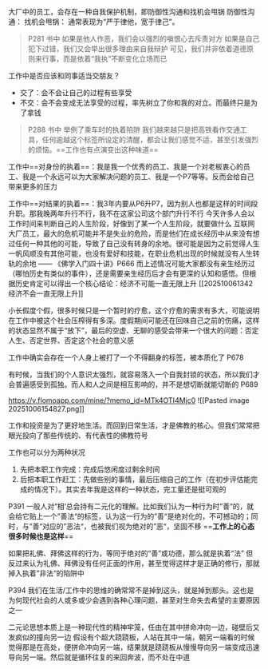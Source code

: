 大厂中的员工，会存在一种自我保护机制，即防御性沟通和找机会甩锅
防御性沟通：
找机会甩锅：
通常表现为“严于律他，宽于律己”。
> P281 书中
> 如果是他人作恶，我们会以强烈的嗔恨心去斥责对方
> 如果是自己犯下过错，我们又会举出很多理由来自我辩护
> 可见，我们并非依着道德原则来行事，而是依着“我执”不断变化立场而已



工作中是否应该和同事适当交朋友？
- 交了：会不会让自己的过程有些享受
- 不交：会不会变成无法享受的过程，率先树立了你和我的对立。而最终只是为了拿钱
> P288 书中
> 举例了乘车时的执着陷阱
> 我们越来越只是把高铁看作交通工具，任何逾越这个标签所设定的清醒，都会让我们感觉不适，甚至引发强烈的烦恼。==工作也有点演变出这种味道==

工作中==对身份的执着==：我是我一个优秀的员工、我是一个对老板衷心的员工、我是一个永远可以为大家解决问题的员工、我是一个P7等等。反而会给自己带来更多的压力

工作中==对结果的执着==：我3年内要从P6升P7，因为别人也都是这样的时间段升职。那我晚两年升行不行，我不在这家公司这个部门升行不行
今天许多人会以工作时间来判断自己的人生阶段，好像到了某一个人生阶段，就要做什么
互联网大厂员工，最大的危机可能并不是失业的危险，而是他们在成长经历中从来没有想过任何一种其他的可能，导致了自己没有转身的余地。很可能是因为之前觉得人生一帆风顺没有其他可能，也没有爱好和技能，在职业危机出现的时候就没有人生转轨的余地 —— 《佛学入门四十讲》P666
而上述情况可能大家都没有亲生经历过（哪怕历史有类似的事件），还是需要亲生经历后才会有更深的认知和感悟。但根据历史肯定可以得出一个核心结论：经济不可能一直无限上升 [[202510061342 经济不会一直无限上升]]

小长假度个假，很多时候只是一个暂时的疗愈，这个疗愈的需求有多大，可能说明在工作中被这个社会压榨得有多深。度假期间可能还在回味自己之前的伤痛，这样的状态显然不属于“放下”，最后的空虚、无聊的感受会带来一个很大的问题：否定人生、否定世界、否定这个社会的意义感

工作中确实会存在一个人身上被打了一个不得翻身的标签，被本质化了 P678

有时候，当我们的个人意识太强烈，就容易落入一个自我封锁的状态，所以我们才会普遍感受到孤独。而人和人之间是相互影响的，并不是想切断就能切断的 P689


https://v.flomoapp.com/mine/?memo_id=MTk4OTI4Mjc0
![[Pasted image 20251006154827.png]]

工作和投资是为了更好地生活。而回到日常生活，才是佛教的核心。但我们常常把眼光投向了那些传统的、有代表性的佛教符号



工作也可以分为两种状况
1. 先把本职工作完成：完成后悠闲度过剩余时间
2. 后把本职工作赶工：先做些别的事情，最后压缩自己的工作（在初步评估能完成的情况下）。其实去年我是这样的一种状态，完工量还是挺可观的



P391
一般人对“相‘总会持有二元化的理解。比如我们认为一种行为时”善“的，就会给它贴上一个”善法“的标签，认为这一行为的”善“是绝对化的，不可撼动的；同时，与”善“对应的”恶法“，也被我们视为绝对的”恶“，坚固不移 ==**工作上的心态很多时候也是这样**==

如果把礼佛、拜佛这样的行为，等同于绝对的“善”或功德，那么就是执着“法”
但反过来认为礼佛、拜佛没有任何正面的作用，甚至觉得这样才是正确的修行，那就掉入执着”非法“的陷阱中

P394
我们在生活/工作中的思维的确常常不是掉到这头，就是掉到那头。这也是为何现代社会的人或多或少会遇到各种心理问题，甚至对生命失去希望的主要原因之一

二元论思想本质上是一种现代性的精神牢笼，任由在其中拼命冲向一边，碰壁后又发疯似的撞向另一边
假设有个超大跷跷板，人站在其中一端，朝另一端看的时候觉得那是在高处，便拼命冲向另一端，结果就是跷跷板从慢慢导向另一端变成迅速导向另一端。然后就是循环往复的来回奔波，而不处在中道
